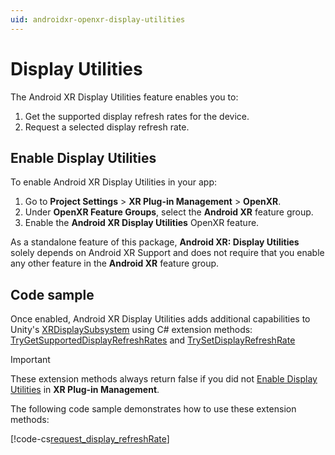 ```yaml
---
uid: androidxr-openxr-display-utilities
---
```

# Display Utilities

The Android XR Display Utilities feature enables you to:

1. Get the supported display refresh rates for the device.
2. Request a selected display refresh rate.

<a id="enable-display-utilities"/>

## Enable Display Utilities

To enable Android XR Display Utilities in your app:

1. Go to **Project Settings** > **XR Plug-in Management** > **OpenXR**.
2. Under **OpenXR Feature Groups**, select the **Android XR** feature group.
3. Enable the **Android XR Display Utilities** OpenXR feature.

As a standalone feature of this package, **Android XR: Display Utilities** solely depends on Android XR Support and does not require that you enable any other feature in the **Android XR** feature group.

## Code sample

Once enabled, Android XR Display Utilities adds additional capabilities to Unity's [XRDisplaySubsystem](xref:UnityEngine.XR.XRDisplaySubsystem) using C# extension methods: [TryGetSupportedDisplayRefreshRates](xref:UnityEngine.XR.OpenXR.Features.Android.AndroidOpenXRDisplaySubsystemExtensions.TryGetSupportedDisplayRefreshRates*) and [TrySetDisplayRefreshRate](xref:UnityEngine.XR.OpenXR.Features.Android.AndroidOpenXRDisplaySubsystemExtensions.TrySetDisplayRefreshRate*) 

> [!IMPORTANT]
> These extension methods always return false if you did not [Enable Display Utilities](#enable-display-utilities) in **XR Plug-in Management**.

The following code sample demonstrates how to use these extension methods:

[!code-cs[request_display_refreshRate](../../Tests/Runtime/CodeSamples/AndroidXRDisplayUtilitiesSample.cs#request_display_refreshRate)]
